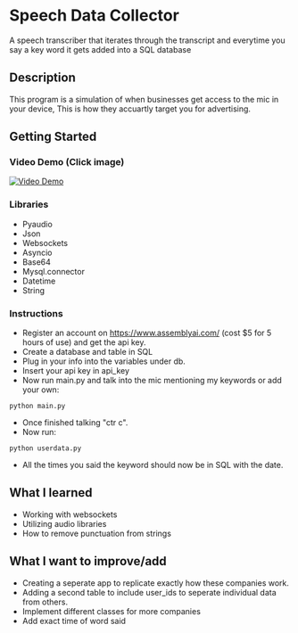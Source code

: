 # Speech Data Collector

A speech transcriber that iterates through the transcript and everytime you say a key word it gets added into a SQL database

## Description

This program is a simulation of when businesses get access to the mic in your device, This is how they accuartly target you for advertising.

## Getting Started

### Video Demo (Click image)
[![Video Demo](https://img.youtube.com/vi/UtbnAN2j2vQ/0.jpg)](https://www.youtube.com/watch?v=UtbnAN2j2vQ)


### Libraries

* Pyaudio
* Json
* Websockets
* Asyncio
* Base64
* Mysql.connector
* Datetime
* String

### Instructions

* Register an account on https://www.assemblyai.com/ (cost $5 for 5 hours of use) and get the api key.
* Create a database and table in SQL
* Plug in your info into the variables under db.
* Insert your api key in api_key
* Now run main.py and talk into the mic mentioning my keywords or add your own:
```
python main.py
```
* Once finished talking "ctr c".
* Now run:
```
python userdata.py
```
* All the times you said the keyword should now be in SQL with the date.



## What I learned

* Working with websockets
* Utilizing audio libraries
* How to remove punctuation from strings


## What I want to improve/add

* Creating a seperate app to replicate exactly how these companies work.
* Adding a second table to include user_ids to seperate individual data from others.
* Implement different classes for more companies
* Add exact time of word said
